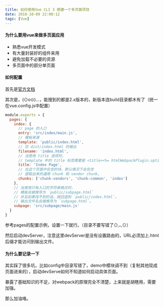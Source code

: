 ```yaml
---
title: 如何使用Vue CLI 3 搭建一个多页面项目
date: 2018-10-09 22:00:12
tags: [Vue]
---
```

#### 为什么要用vue来做多页面应用

- 熟悉vue开发模式
- 有大量封装好的组件来用
- 避免加载不必要的资源
- 多页面中的部分单页面

#### 如何配置

首先是[官方文档](https://cli.vuejs.org/zh/config/#pages)

其次是，(⊙o⊙)…，能搜到的都是2.x版本的，新版本连build目录都木有了（统一在vue.config.js中配置）

```javascript
module.exports = {
  pages: {
    index: {
      // page 的入口
      entry: 'src/index/main.js',
      // 模板来源
      template: 'public/index.html',
      // 在 dist/index.html 的输出
      filename: 'index.html',
      // 当使用 title 选项时，
      // template 中的 title 标签需要是 <title><%= htmlWebpackPlugin.options.title %></title>
      title: 'Index Page',
      // 在这个页面中包含的块，默认情况下会包含
      // 提取出来的通用 chunk 和 vendor chunk。
      chunks: ['chunk-vendors', 'chunk-common', 'index']
    },
    // 当使用只有入口的字符串格式时，
    // 模板会被推导为 `public/subpage.html`
    // 并且如果找不到的话，就回退到 `public/index.html`。
    // 输出文件名会被推导为 `subpage.html`。
    subpage: 'src/subpage/main.js'
  }
}
```

参考pages的配置示例，设置一下就行。（目录不要写错了⊙︿⊙）

然后启动devServer，注意这里devServer是没有设置路由的，URL必须加上.html后缀才能访问到输出文件。

#### 为什么要记录一下

其实踩了很多坑，比如config中目录写错了，demo中模块调不到（复制其他现成页面进来的），启动devServe如何不知道如何启动具体页面。

暴露了基础知识的不足，对webpack的原理完全不清楚，上来就是胡瞎用，需要加强。

那么加油咯。